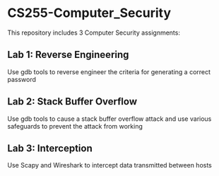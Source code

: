 # CS255-Computer_Security

This repository includes 3 Computer Security assignments:

## Lab 1: Reverse Engineering

Use gdb tools to reverse engineer the criteria for generating a correct password

## Lab 2: Stack Buffer Overflow

Use gdb tools to cause a stack buffer overflow attack and use various safeguards to prevent the attack from working

## Lab 3: Interception

Use Scapy and Wireshark to intercept data transmitted between hosts
